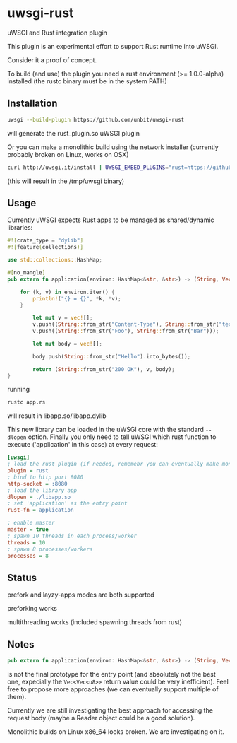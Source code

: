 # uwsgi-rust
uWSGI and Rust integration plugin


This plugin is an experimental effort to support Rust runtime into uWSGI.

Consider it a proof of concept.

To build (and use) the plugin you need a rust environment (>= 1.0.0-alpha) installed (the rustc binary must be in the system PATH)

Installation
------------

```sh
uwsgi --build-plugin https://github.com/unbit/uwsgi-rust
```

will generate the rust_plugin.so uWSGI plugin

Or you can make a monolithic build using the network installer (currently probably broken on Linux, works on OSX)

```sh
curl http://uwsgi.it/install | UWSGI_EMBED_PLUGINS="rust=https://github.com/unbit/uwsgi-rust" bash -s nolang /tmp/uwsgi
```

(this will result in the /tmp/uwsgi binary)

Usage
-----

Currently uWSGI expects Rust apps to be managed as shared/dynamic libraries:

```rust
#![crate_type = "dylib"]
#![feature(collections)] 

use std::collections::HashMap;

#[no_mangle]
pub extern fn application(environ: HashMap<&str, &str>) -> (String, Vec<(String, String)>, Vec<Vec<u8>>) {

	for (k, v) in environ.iter() {
		println!("{} = {}", *k, *v);
	}

        let mut v = vec![];
        v.push((String::from_str("Content-Type"), String::from_str("text/plain")));
        v.push((String::from_str("Foo"), String::from_str("Bar")));

        let mut body = vec![];

        body.push(String::from_str("Hello").into_bytes());

        return (String::from_str("200 OK"), v, body);
}
```

running

```sh
rustc app.rs
```

will result in libapp.so/libapp.dylib

This new library can be loaded in the uWSGI core with the standard `--dlopen` option. Finally you only need to tell uWSGI which rust function to execute ('application' in this case) at every request:

```ini
[uwsgi]
; load the rust plugin (if needed, rememebr you can eventually make monolithic builds)
plugin = rust
; bind to http port 8080
http-socket = :8080
; load the library app
dlopen = ./libapp.so
; set 'application' as the entry point
rust-fn = application

; enable master
master = true
; spawn 10 threads in each process/worker
threads = 10
; spawn 8 processes/workers
processes = 8
```

Status
------

prefork and layzy-apps modes are both supported

preforking works

multithreading works (included spawning threads from rust)

Notes
-----

```rust
pub extern fn application(environ: HashMap<&str, &str>) -> (String, Vec<(String, String)>, Vec<Vec<u8>>);
```

is not the final prototype for the entry point (and absolutely not the best one, expecially the `Vec<Vec<u8>>` return value could be very inefficient). Feel free to propose more approaches (we can eventually support multiple of them).

Currently we are still investigating the best approach for accessing the request body (maybe a Reader object could be a good solution).

Monolithic builds on Linux x86_64 looks broken. We are investigating on it.
